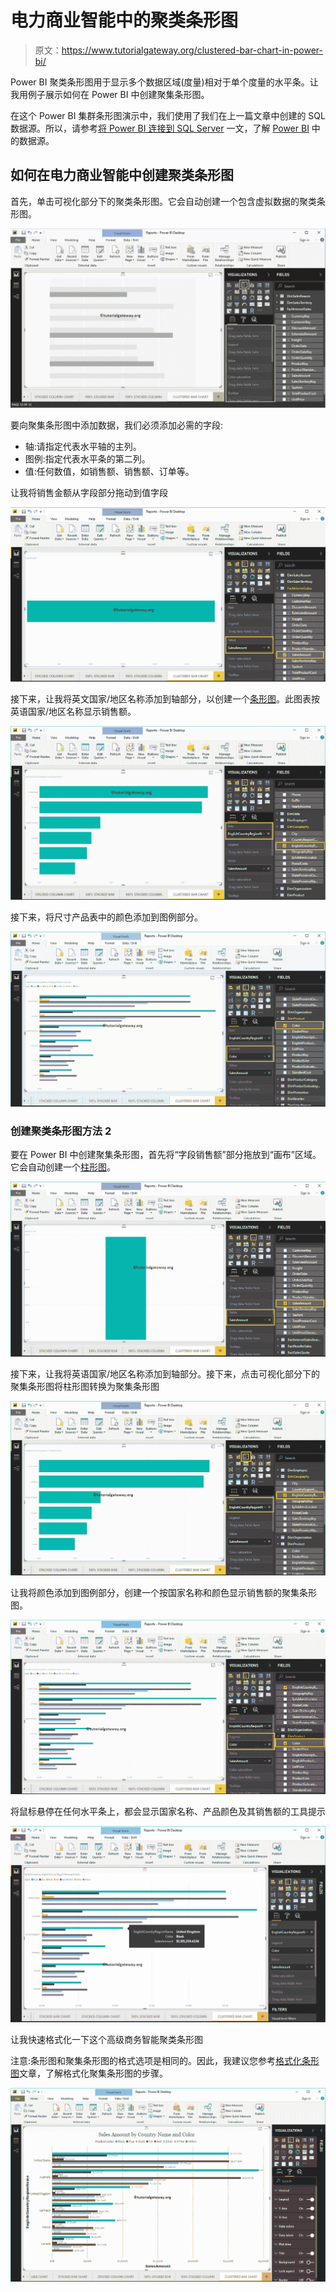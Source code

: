 # 电力商业智能中的聚类条形图

> 原文：<https://www.tutorialgateway.org/clustered-bar-chart-in-power-bi/>

Power BI 聚类条形图用于显示多个数据区域(度量)相对于单个度量的水平条。让我用例子展示如何在 Power BI 中创建聚集条形图。

在这个 Power BI 集群条形图演示中，我们使用了我们在上一篇文章中创建的 SQL 数据源。所以，请参考[将 Power BI 连接到 SQL Server](https://www.tutorialgateway.org/connect-power-bi-to-sql-server/) 一文，了解 [Power BI](https://www.tutorialgateway.org/power-bi-tutorial/) 中的数据源。

## 如何在电力商业智能中创建聚类条形图

首先，单击可视化部分下的聚类条形图。它会自动创建一个包含虚拟数据的聚类条形图。

![Clustered Bar Chart in Power BI 1](img/f08e4ea10a9406fbbc7097f74f4c17a5.png)

要向聚集条形图中添加数据，我们必须添加必需的字段:

*   轴:请指定代表水平轴的主列。
*   图例:指定代表水平条的第二列。
*   值:任何数值，如销售额、销售额、订单等。

让我将销售金额从字段部分拖动到值字段

![Clustered Bar Chart in Power BI 2](img/b97d70e9ec8f4e11b0bfea46cc73f553.png)

接下来，让我将英文国家/地区名称添加到轴部分，以创建一个[条形图](https://www.tutorialgateway.org/power-bi-bar-chart/)。此图表按英语国家/地区名称显示销售额。

![Clustered Bar Chart in Power BI 3](img/23c30652865c249c48060949e47a96a2.png)

接下来，将尺寸产品表中的颜色添加到图例部分。

![Clustered Bar Chart in Power BI 4](img/8fcf4668ab5e953e7f77bdc4d65e4f9a.png)

### 创建聚类条形图方法 2

要在 Power BI 中创建聚集条形图，首先将“字段销售额”部分拖放到“画布”区域。它会自动创建一个[柱形图](https://www.tutorialgateway.org/column-chart-in-power-bi/)。

![Clustered Bar Chart in Power BI 5](img/c5d5b5346de94663241fc65d5fbd3ef4.png)

接下来，让我将英语国家/地区名称添加到轴部分。接下来，点击可视化部分下的聚集条形图将柱形图转换为聚集条形图

![Clustered Bar Chart in Power BI 6](img/6b39b47294b8b29dcea3a4e156ef9c4f.png)

让我将颜色添加到图例部分，创建一个按国家名称和颜色显示销售额的聚集条形图。

![Clustered Bar Chart in Power BI 7](img/21a3a6bf1268ab183ca74b70c98b2578.png)

将鼠标悬停在任何水平条上，都会显示国家名称、产品颜色及其销售额的工具提示

![Clustered Bar Chart in Power BI 8](img/945ee45bb9f5bc771ecac8579612b5f9.png)

让我快速格式化一下这个高级商务智能聚类条形图

注意:条形图和聚集条形图的格式选项是相同的。因此，我建议您参考[格式化条形图](https://www.tutorialgateway.org/format-bar-chart-in-power-bi/)文章，了解格式化聚集条形图的步骤。

![Clustered Bar Chart in Power BI 9](img/25f8c9f6ec4da9c33335f801d0ef9b4d.png)